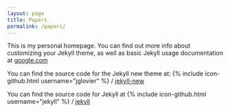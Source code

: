 ```yaml
---
layout: page
title: Papers
permalink: /papers/
---
```


This is my personal homepage. You can find out more info about customizing your Jekyll theme, as well as basic Jekyll usage documentation at [google.com](http://google.com/)

You can find the source code for the Jekyll new theme at:
{% include icon-github.html username="jglovier" %} /
[jekyll-new](https://github.com/jglovier/jekyll-new)

You can find the source code for Jekyll at
{% include icon-github.html username="jekyll" %} /
[jekyll](https://github.com/jekyll/jekyll)
